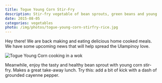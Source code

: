 ```yaml
---
title: Togue Young Corn Stir-Fry
description: Stir-fry vegetable of bean sprouts, green beans and young corns with ground pork
date: 2015-08-05
categories: vegetables
photo: /img/photos/togue-young-corn-stirfry-rice.jpg
---
```


Hey there! We are back making and eating delicious home cooked meals. We have some upcoming news that will help spread the Ulampinoy love.

![Togue Young Corn cooking in a wok](/img/photos/togue-young-corn-stirfry-wok.jpg)

Meanwhile, enjoy the tasty and healthy bean sprout with young corn stir-fry. Makes a great take-away lunch. Try this: add a bit of kick with a dash of grounded cayenne pepper.
